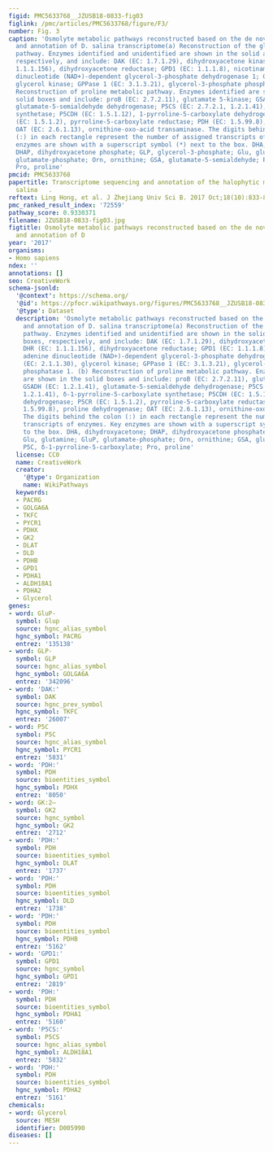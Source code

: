```yaml
---
figid: PMC5633768__JZUSB18-0833-fig03
figlink: /pmc/articles/PMC5633768/figure/F3/
number: Fig. 3
caption: 'Osmolyte metabolic pathways reconstructed based on the de novo assembly
  and annotation of D. salina transcriptome(a) Reconstruction of the glycerol metabolic
  pathway. Enzymes identified and unidentified are shown in the solid and dashed boxes,
  respectively, and include: DAK (EC: 1.7.1.29), dihydroxyacetone kinase; DHR (EC:
  1.1.1.156), dihydroxyacetone reductase; GPD1 (EC: 1.1.1.8), nicotinamide adenine
  dinucleotide (NAD+)-dependent glycerol-3-phosphate dehydrogenase 1; GK (EC: 2.1.1.30),
  glycerol kinase; GPPase 1 (EC: 3.1.3.21), glycerol-3-phosphate phosphatase 1. (b)
  Reconstruction of proline metabolic pathway. Enzymes identified are shown in the
  solid boxes and include: proB (EC: 2.7.2.11), glutamate 5-kinase; GSADH (EC: 1.2.1.41),
  glutamate-5-semialdehyde dehydrogenase; P5CS (EC: 2.7.2.1, 1.2.1.41), δ-1-pyrroline-5-carboxylate
  synthetase; P5CDH (EC: 1.5.1.12), 1-pyrroline-5-carboxylate dehydrogenase; P5CR
  (EC: 1.5.1.2), pyrroline-5-carboxylate reductase; PDH (EC: 1.5.99.8), proline dehydrogenase;
  OAT (EC: 2.6.1.13), ornithine-oxo-acid transaminase. The digits behind the colon
  (:) in each rectangle represent the number of assigned transcripts of enzymes. Key
  enzymes are shown with a superscript symbol (*) next to the box. DHA, dihydroxyacetone;
  DHAP, dihydroxyacetone phosphate; GLP, glycerol-3-phosphate; Glu, glutamine; GluP,
  glutamate-phosphate; Orn, ornithine; GSA, glutamate-5-semialdehyde; P5C, δ-1-pyrroline-5-carboxylate;
  Pro, proline'
pmcid: PMC5633768
papertitle: Transcriptome sequencing and annotation of the halophytic microalga Dunaliella
  salina   .
reftext: Ling Hong, et al. J Zhejiang Univ Sci B. 2017 Oct;18(10):833-844.
pmc_ranked_result_index: '72559'
pathway_score: 0.9330371
filename: JZUSB18-0833-fig03.jpg
figtitle: Osmolyte metabolic pathways reconstructed based on the de novo assembly
  and annotation of D
year: '2017'
organisms:
- Homo sapiens
ndex: ''
annotations: []
seo: CreativeWork
schema-jsonld:
  '@context': https://schema.org/
  '@id': https://pfocr.wikipathways.org/figures/PMC5633768__JZUSB18-0833-fig03.html
  '@type': Dataset
  description: 'Osmolyte metabolic pathways reconstructed based on the de novo assembly
    and annotation of D. salina transcriptome(a) Reconstruction of the glycerol metabolic
    pathway. Enzymes identified and unidentified are shown in the solid and dashed
    boxes, respectively, and include: DAK (EC: 1.7.1.29), dihydroxyacetone kinase;
    DHR (EC: 1.1.1.156), dihydroxyacetone reductase; GPD1 (EC: 1.1.1.8), nicotinamide
    adenine dinucleotide (NAD+)-dependent glycerol-3-phosphate dehydrogenase 1; GK
    (EC: 2.1.1.30), glycerol kinase; GPPase 1 (EC: 3.1.3.21), glycerol-3-phosphate
    phosphatase 1. (b) Reconstruction of proline metabolic pathway. Enzymes identified
    are shown in the solid boxes and include: proB (EC: 2.7.2.11), glutamate 5-kinase;
    GSADH (EC: 1.2.1.41), glutamate-5-semialdehyde dehydrogenase; P5CS (EC: 2.7.2.1,
    1.2.1.41), δ-1-pyrroline-5-carboxylate synthetase; P5CDH (EC: 1.5.1.12), 1-pyrroline-5-carboxylate
    dehydrogenase; P5CR (EC: 1.5.1.2), pyrroline-5-carboxylate reductase; PDH (EC:
    1.5.99.8), proline dehydrogenase; OAT (EC: 2.6.1.13), ornithine-oxo-acid transaminase.
    The digits behind the colon (:) in each rectangle represent the number of assigned
    transcripts of enzymes. Key enzymes are shown with a superscript symbol (*) next
    to the box. DHA, dihydroxyacetone; DHAP, dihydroxyacetone phosphate; GLP, glycerol-3-phosphate;
    Glu, glutamine; GluP, glutamate-phosphate; Orn, ornithine; GSA, glutamate-5-semialdehyde;
    P5C, δ-1-pyrroline-5-carboxylate; Pro, proline'
  license: CC0
  name: CreativeWork
  creator:
    '@type': Organization
    name: WikiPathways
  keywords:
  - PACRG
  - GOLGA6A
  - TKFC
  - PYCR1
  - PDHX
  - GK2
  - DLAT
  - DLD
  - PDHB
  - GPD1
  - PDHA1
  - ALDH18A1
  - PDHA2
  - Glycerol
genes:
- word: GluP-
  symbol: Glup
  source: hgnc_alias_symbol
  hgnc_symbol: PACRG
  entrez: '135138'
- word: GLP-
  symbol: GLP
  source: hgnc_alias_symbol
  hgnc_symbol: GOLGA6A
  entrez: '342096'
- word: 'DAK:'
  symbol: DAK
  source: hgnc_prev_symbol
  hgnc_symbol: TKFC
  entrez: '26007'
- word: P5C
  symbol: P5C
  source: hgnc_alias_symbol
  hgnc_symbol: PYCR1
  entrez: '5831'
- word: 'PDH:'
  symbol: PDH
  source: bioentities_symbol
  hgnc_symbol: PDHX
  entrez: '8050'
- word: GK:2–
  symbol: GK2
  source: hgnc_symbol
  hgnc_symbol: GK2
  entrez: '2712'
- word: 'PDH:'
  symbol: PDH
  source: bioentities_symbol
  hgnc_symbol: DLAT
  entrez: '1737'
- word: 'PDH:'
  symbol: PDH
  source: bioentities_symbol
  hgnc_symbol: DLD
  entrez: '1738'
- word: 'PDH:'
  symbol: PDH
  source: bioentities_symbol
  hgnc_symbol: PDHB
  entrez: '5162'
- word: 'GPD1:'
  symbol: GPD1
  source: hgnc_symbol
  hgnc_symbol: GPD1
  entrez: '2819'
- word: 'PDH:'
  symbol: PDH
  source: bioentities_symbol
  hgnc_symbol: PDHA1
  entrez: '5160'
- word: 'P5CS:'
  symbol: P5CS
  source: hgnc_alias_symbol
  hgnc_symbol: ALDH18A1
  entrez: '5832'
- word: 'PDH:'
  symbol: PDH
  source: bioentities_symbol
  hgnc_symbol: PDHA2
  entrez: '5161'
chemicals:
- word: Glycerol
  source: MESH
  identifier: D005990
diseases: []
---
```

